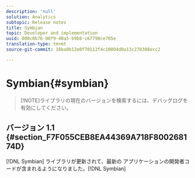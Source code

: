 ```yaml
---
description: 'null'
solution: Analytics
subtopic: Release notes
title: Symbian
topic: Developer and implementation
uuid: 000c0b76-00f9-40a5-b9b8-c67798ce705e
translation-type: tm+mt
source-git-commit: 16ba0b12e0f70112f4c10804d0a13c278388ecc2

---
```



# Symbian{#symbian}

> [!NOTE]ライブラリの現在のバージョンを検索するには、デバッグログを有効にしてください。

## バージョン 1.1 {#section_F7F055CEB8EA44369A718F800268174D}

[!DNL Symbian] ライブラリが更新されて、最新の アプリケーションの開発者コードが含まれるようになりました。[!DNL Symbian]
